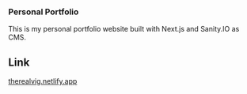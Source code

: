 ### Personal Portfolio

This is my personal portfolio website built with Next.js and Sanity.IO as CMS.

## Link
<a href="https://therealvig.netlify.app">therealvig.netlify.app</a>
